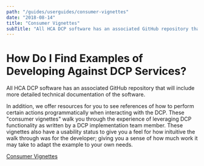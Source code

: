 ```yaml
---
path: "/guides/userguides/consumer-vignettes"
date: "2018-08-14"
title: "Consumer Vignettes"
subTitle: "All HCA DCP software has an associated GitHub repository that will include more detailed technical documentation of the software."
---
```


# How Do I Find Examples of Developing Against DCP Services?

All HCA DCP software has an associated GitHub repository that will include more detailed technical documentation of the software.   

In addition, we offer resources for you to see references of how to perform certain actions programmatically when interacting with the DCP. These "consumer vignettes" walk you through the experience of leveraging DCP functionality as written by a DCP implementation team member. These vignettes also have a usability status to give you a feel for how inituitive the walk through was for the developer; giving you a sense of how much work it may take to adapt the example to your own needs.

[Consumer Vignettes](https://github.com/HumanCellAtlas/data-consumer-vignettes)
